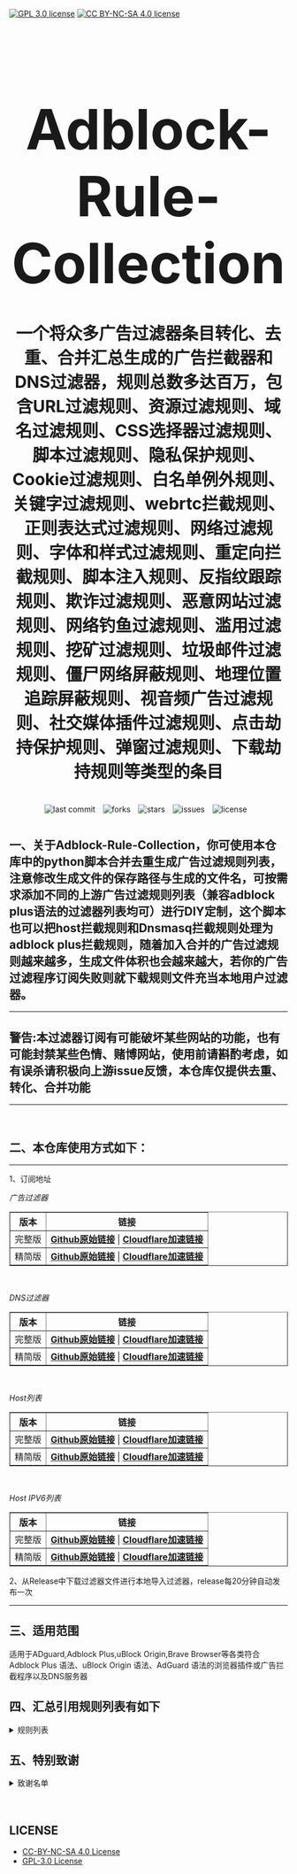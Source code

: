 [![GPL 3.0 license](https://img.shields.io/badge/License-GPL%20v3-blue.svg)](https://github.com/REIJI007/Adblock-Rule-Collection/blob/main/LICENSE-GPL%203.0)
[![CC BY-NC-SA 4.0 license](https://img.shields.io/badge/License-CC%20BY--NC--SA%204.0-lightgrey.svg)](https://github.com/REIJI007/Adblock-Rule-Collection/blob/main/LICENSE-CC-BY-NC-SA%204.0)
<!-- 居中的大标题 -->
<h1 align="center" style="font-size: 100px; margin-bottom: 40px;">Adblock-Rule-Collection</h1>

<!-- 居中的副标题 -->
<h2 align="center" style="font-size: 30px; margin-bottom: 40px;">一个将众多广告过滤器条目转化、去重、合并汇总生成的广告拦截器和DNS过滤器，规则总数多达百万，包含URL过滤规则、资源过滤规则、域名过滤规则、CSS选择器过滤规则、脚本过滤规则、隐私保护规则、Cookie过滤规则、白名单例外规则、关键字过滤规则、webrtc拦截规则、正则表达式过滤规则、网络过滤规则、字体和样式过滤规则、重定向拦截规则、脚本注入规则、反指纹跟踪规则、欺诈过滤规则、恶意网站过滤规则、网络钓鱼过滤规则、滥用过滤规则、挖矿过滤规则、垃圾邮件过滤规则、僵尸网络屏蔽规则、地理位置追踪屏蔽规则、视音频广告过滤规则、社交媒体插件过滤规则、点击劫持保护规则、弹窗过滤规则、下载劫持规则等类型的条目</h2>

<!-- 徽章（根据需要调整） -->
<p align="center" style="margin-bottom: 40px;">
    <img src="https://img.shields.io/badge/last%20commit-today-brightgreen" alt="last commit" style="margin-right: 10px;">
    <img src="https://img.shields.io/github/forks/REIJI007/Adblock-Rule-Collection" alt="forks" style="margin-right: 10px;">
    <img src="https://img.shields.io/github/stars/REIJI007/Adblock-Rule-Collection" alt="stars" style="margin-right: 10px;">
    <img src="https://img.shields.io/github/issues/REIJI007/Adblock-Rule-Collection" alt="issues" style="margin-right: 10px;">
    <img src="https://img.shields.io/github/license/REIJI007/Adblock-Rule-Collection" alt="license" style="margin-right: 10px;">
</p>


## 一、关于Adblock-Rule-Collection，你可使用本仓库中的python脚本合并去重生成广告过滤规则列表，注意修改生成文件的保存路径与生成的文件名，可按需求添加不同的上游广告过滤规则列表（兼容adblock plus语法的过滤器列表均可）进行DIY定制，这个脚本也可以把host拦截规则和Dnsmasq拦截规则处理为adblock plus拦截规则，随着加入合并的广告过滤规则越来越多，生成文件体积也会越来越大，若你的广告过滤程序订阅失败则就下载规则文件充当本地用户过滤器。

<hr>

## 警告:本过滤器订阅有可能破坏某些网站的功能，也有可能封禁某些色情、赌博网站，使用前请斟酌考虑，如有误杀请积极向上游issue反馈，本仓库仅提供去重、转化、合并功能

<hr>
<br>

## 二、本仓库使用方式如下：

<hr> 
1、订阅地址

*广告过滤器*
<table border="1" style="border-collapse: collapse; width: 100%;">
  <tr>
    <th>版本</th>
    <th>链接</th>
  </tr>
  <tr>
    <td>完整版</td>
    <td>
      <strong><a href="https://raw.githubusercontent.com/REIJI007/Adblock-Rule-Collection/main/ADBLOCK_RULE_COLLECTION.txt">Github原始链接</a></strong> | 
      <strong><a href="https://adblock.reiji007.org/">Cloudflare加速链接</a></strong>
    </td>
  </tr>
  <tr>
    <td>精简版</td>
    <td>
      <strong><a href="https://raw.githubusercontent.com/REIJI007/Adblock-Rule-Collection/main/ADBLOCK_RULE_COLLECTION_Lite.txt">Github原始链接</a></strong> | 
      <strong><a href="https://adblock-lite.reiji007.org/">Cloudflare加速链接</a></strong>
    </td>
  </tr>
</table>

<br>

*DNS过滤器*
<table border="1" style="border-collapse: collapse; width: 100%;">
  <tr>
    <th>版本</th>
    <th>链接</th>
  </tr>
  <tr>
    <td>完整版</td>
    <td>
      <strong><a href="https://raw.githubusercontent.com/REIJI007/Adblock-Rule-Collection/main/ADBLOCK_RULE_COLLECTION_DNS.txt">Github原始链接</a></strong> | 
      <strong><a href="https://adblock-dns.reiji007.org/">Cloudflare加速链接</a></strong>
    </td>
  </tr>
  <tr>
    <td>精简版</td>
    <td>
      <strong><a href="https://raw.githubusercontent.com/REIJI007/Adblock-Rule-Collection/main/ADBLOCK_RULE_COLLECTION_DNS_Lite.txt">Github原始链接</a></strong> | 
      <strong><a href="https://adblock-dns-lite.reiji007.org/">Cloudflare加速链接</a></strong>
    </td>
  </tr>
</table>

<br>

*Host列表*
<table border="1" style="border-collapse: collapse; width: 100%;">
  <tr>
    <th>版本</th>
    <th>链接</th>
  </tr>
  <tr>
    <td>完整版</td>
    <td>
      <strong><a href="https://raw.githubusercontent.com/REIJI007/Adblock-Rule-Collection/main/ADBLOCK_RULE_COLLECTION_HOST.txt">Github原始链接</a></strong> | 
      <strong><a href="https://adblock-host.reiji007.org/">Cloudflare加速链接</a></strong>
    </td>
  </tr>
  <tr>
    <td>精简版</td>
    <td>
      <strong><a href="https://raw.githubusercontent.com/REIJI007/Adblock-Rule-Collection/main/ADBLOCK_RULE_COLLECTION_HOST_Lite.txt">Github原始链接</a></strong> | 
      <strong><a href="https://adblock-host-lite.reiji007.org/">Cloudflare加速链接</a></strong>
    </td>
  </tr>
</table>

<br>

*Host IPV6列表*
<table border="1" style="border-collapse: collapse; width: 100%;">
  <tr>
    <th>版本</th>
    <th>链接</th>
  </tr>
  <tr>
    <td>完整版</td>
    <td>
      <strong><a href="https://raw.githubusercontent.com/REIJI007/Adblock-Rule-Collection/main/ADBLOCK_RULE_COLLECTION_HOST_IPV6.txt">Github原始链接</a></strong> | 
      <strong><a href="https://adblock-host-ipv6.reiji007.org/">Cloudflare加速链接</a></strong>
    </td>
  </tr>
  <tr>
    <td>精简版</td>
    <td>
      <strong><a href="https://raw.githubusercontent.com/REIJI007/Adblock-Rule-Collection/main/ADBLOCK_RULE_COLLECTION_HOST_IPV6_Lite.txt">Github原始链接</a></strong> | 
      <strong><a href="https://adblock-host-ipv6-lite.reiji007.org/">Cloudflare加速链接</a></strong>
    </td>
  </tr>
</table>

2、从Release中下载过滤器文件进行本地导入过滤器，release每20分钟自动发布一次
<hr>


## 三、适用范围
适用于ADguard,Adblock Plus,uBlock Origin,Brave Browser等各类符合Adblock Plus 语法、uBlock Origin 语法、AdGuard 语法的浏览器插件或广告拦截程序以及DNS服务器
<br>


## 四、汇总引用规则列表有如下
<details>
  <summary>规则列表</summary>

1. [Adaway](https://adaway.org/hosts.txt)
2. [urlhaus](https://urlhaus.abuse.ch/downloads/hostfile)
3. [ADguard Base filter](https://raw.githubusercontent.com/AdguardTeam/FiltersRegistry/master/filters/filter_2_Base/filter.txt)
4. [ADguard Spyware filter](https://raw.githubusercontent.com/AdguardTeam/FiltersRegistry/master/filters/filter_3_Spyware/filter.txt)
5. [ADguard Social filter](https://raw.githubusercontent.com/AdguardTeam/FiltersRegistry/master/filters/filter_4_Social/filter.txt)
6. [ADguard Mobile filter](https://raw.githubusercontent.com/AdguardTeam/FiltersRegistry/master/filters/filter_11_Mobile/filter.txt)
7. [ADguard Annoyances filter](https://raw.githubusercontent.com/AdguardTeam/FiltersRegistry/master/filters/filter_14_Annoyances/filter.txt)
8. [ADguard Dns Filter](https://raw.githubusercontent.com/AdguardTeam/FiltersRegistry/master/filters/filter_15_DnsFilter/filter.txt)
9. [ADguard TrackParam filter](https://raw.githubusercontent.com/AdguardTeam/FiltersRegistry/master/filters/filter_17_TrackParam/filter.txt)
10. [ADguard Annoyances_Cookies filter](https://raw.githubusercontent.com/AdguardTeam/FiltersRegistry/master/filters/filter_18_Annoyances_Cookies/filter.txt)
11. [ADguard Annoyances_Popups filter](https://raw.githubusercontent.com/AdguardTeam/FiltersRegistry/master/filters/filter_19_Annoyances_Popups/filter.txt)
12. [ADguard Annoyances_MobileApp filter](https://raw.githubusercontent.com/AdguardTeam/FiltersRegistry/master/filters/filter_20_Annoyances_MobileApp/filter.txt)
13. [ADguard Annoyances_Other filter](https://raw.githubusercontent.com/AdguardTeam/FiltersRegistry/master/filters/filter_21_Annoyances_Other/filter.txt)
14. [ADguard Annoyances_Widgets filter](https://raw.githubusercontent.com/AdguardTeam/FiltersRegistry/master/filters/filter_22_Annoyances_Widgets/filter.txt)
15. [ADguard Chinese filter](https://raw.githubusercontent.com/AdguardTeam/FiltersRegistry/master/filters/filter_224_Chinese/filter.txt)
16. [ADguard ThirdParty EasyList](https://raw.githubusercontent.com/AdguardTeam/FiltersRegistry/master/filters/ThirdParty/filter_101_EasyList/filter.txt)
17. [ADguard ThirdParty EasyListChina](https://raw.githubusercontent.com/AdguardTeam/FiltersRegistry/master/filters/ThirdParty/filter_104_EasyListChina/filter.txt)
18. [ADguard ThirdParty EasyPrivacy](https://raw.githubusercontent.com/AdguardTeam/FiltersRegistry/master/filters/ThirdParty/filter_118_EasyPrivacy/filter.txt)
19. [ADguard ThirdParty Fanboy's Annoyance List](https://raw.githubusercontent.com/AdguardTeam/FiltersRegistry/master/filters/ThirdParty/filter_122_FanboysAnnoyances/filter.txt)
20. [ADguard ThirdParty FanboysSocialBlockingList](https://raw.githubusercontent.com/AdguardTeam/FiltersRegistry/master/filters/ThirdParty/filter_123_FanboysSocialBlockingList/filter.txt)
21. [ADguard ThirdParty WebAnnoyancesUltralist](https://raw.githubusercontent.com/AdguardTeam/FiltersRegistry/master/filters/ThirdParty/filter_201_WebAnnoyancesUltralist/filter.txt)
22. [ADguard ThirdParty PeterLowesList](https://raw.githubusercontent.com/AdguardTeam/FiltersRegistry/master/filters/ThirdParty/filter_204_PeterLowesList/filter.txt)
23. [ADguard ThirdParty AdblockWarningRemovalList](https://raw.githubusercontent.com/AdguardTeam/FiltersRegistry/master/filters/ThirdParty/filter_207_AdblockWarningRemovalList/filter.txt)
24. [ADguard ThirdParty Online_Malicious_URL_Blocklist](https://raw.githubusercontent.com/AdguardTeam/FiltersRegistry/master/filters/ThirdParty/filter_208_Online_Malicious_URL_Blocklist/filter.txt)
25. [ADguard ThirdParty ADgkMobileChinalist](https://raw.githubusercontent.com/AdguardTeam/FiltersRegistry/master/filters/ThirdParty/filter_209_ADgkMobileChinalist/filter.txt)
26. [ADguard ThirdParty Spam404](https://raw.githubusercontent.com/AdguardTeam/FiltersRegistry/master/filters/ThirdParty/filter_210_Spam404/filter.txt)
27. [ADguard ThirdParty Anti-Adblock Killer](https://raw.githubusercontent.com/AdguardTeam/FiltersRegistry/master/filters/ThirdParty/filter_211_AntiAdblockKillerReek/filter.txt)
28. [ADguard ThirdParty ChinaListAndEasyList](https://raw.githubusercontent.com/AdguardTeam/FiltersRegistry/master/filters/ThirdParty/filter_219_ChinaListAndEasyList/filter.txt)
29. [ADguard ThirdParty CJXsAnnoyanceList](https://raw.githubusercontent.com/AdguardTeam/FiltersRegistry/master/filters/ThirdParty/filter_220_CJXsAnnoyanceList/filter.txt)
30. [ADguard ThirdParty xinggsf](https://raw.githubusercontent.com/AdguardTeam/FiltersRegistry/master/filters/ThirdParty/filter_228_xinggsf/filter.txt)
31. [ADguard ThirdParty IdontCareAboutCookies](https://raw.githubusercontent.com/AdguardTeam/FiltersRegistry/master/filters/ThirdParty/filter_229_IdontCareAboutCookies/filter.txt)
32. [ADguard ThirdParty FanboyAntifonts](https://raw.githubusercontent.com/AdguardTeam/FiltersRegistry/master/filters/ThirdParty/filter_239_FanboyAntifonts/filter.txt)
33. [ADguard ThirdParty BarbBlock](https://raw.githubusercontent.com/AdguardTeam/FiltersRegistry/master/filters/ThirdParty/filter_240_BarbBlock/filter.txt)
34. [ADguard ThirdParty FanboyCookiemonster](https://raw.githubusercontent.com/AdguardTeam/FiltersRegistry/master/filters/ThirdParty/filter_241_FanboyCookiemonster/filter.txt)
35. [ADguard ThirdParty NoCoin](https://raw.githubusercontent.com/AdguardTeam/FiltersRegistry/master/filters/ThirdParty/filter_242_NoCoin/filter.txt)
36. [ADguard ThirdParty DandelionSproutAnnoyances](https://raw.githubusercontent.com/AdguardTeam/FiltersRegistry/master/filters/ThirdParty/filter_250_DandelionSproutAnnoyances/filter.txt)
37. [ADguard ThirdParty Legitimate_URL_Shortener](https://raw.githubusercontent.com/AdguardTeam/FiltersRegistry/master/filters/ThirdParty/filter_251_LegitimateURLShortener/filter.txt)
38. [ADguard ThirdParty Phishing_URL_Blocklist](https://raw.githubusercontent.com/AdguardTeam/FiltersRegistry/master/filters/ThirdParty/filter_255_Phishing_URL_Blocklist/filter.txt)
39. [ADguard ThirdParty Scam_Blocklist](https://raw.githubusercontent.com/AdguardTeam/FiltersRegistry/master/filters/ThirdParty/filter_256_Scam_Blocklist/filter.txt)
40. [ADguard ThirdParty uBlock_Origin_Badware_risks](https://raw.githubusercontent.com/AdguardTeam/FiltersRegistry/master/filters/ThirdParty/filter_257_uBlock_Origin_Badware_risks/filter.txt)
41. [ADguard Base filterâ€”first-party servers](https://raw.githubusercontent.com/AdguardTeam/ADguardFilters/master/BaseFilter/sections/adservers_firstparty.txt)
42. [ADguard Base filterâ€”foreign servers](https://raw.githubusercontent.com/AdguardTeam/ADguardFilters/master/BaseFilter/sections/foreign.txt)
43. [ADguard Base filter-cryptominers](https://raw.githubusercontent.com/AdguardTeam/ADguardFilters/master/BaseFilter/sections/cryptominers.txt)
44. [ADguard Base filter-adservers](https://raw.githubusercontent.com/AdguardTeam/ADguardFilters/master/BaseFilter/sections/adservers.txt)
45. [ADguard Base filter-adservers_firstparty](https://raw.githubusercontent.com/AdguardTeam/ADguardFilters/master/BaseFilter/sections/adservers_firstparty.txt)
46. [ADguard Base filter-allowlist](https://raw.githubusercontent.com/AdguardTeam/ADguardFilters/master/BaseFilter/sections/allowlist.txt)
47. [ADguard Base filter-allowlist_stealth](https://raw.githubusercontent.com/AdguardTeam/ADguardFilters/master/BaseFilter/sections/allowlist_stealth.txt)
48. [ADguard Base filter-antiadblock](https://raw.githubusercontent.com/AdguardTeam/ADguardFilters/master/BaseFilter/sections/antiadblock.txt)
49. [ADguard Base filter-replace](https://raw.githubusercontent.com/AdguardTeam/ADguardFilters/master/BaseFilter/sections/replace.txt)
50. [ADguard Base filter-content_blocker](https://raw.githubusercontent.com/AdguardTeam/ADguardFilters/master/BaseFilter/sections/content_blocker.txt)
51. [ADguard Exclusion rules](https://raw.githubusercontent.com/AdguardTeam/ADguardSDNSFilter/master/Filters/exclusions.txt)  
52. [ADguard Exception rules](https://raw.githubusercontent.com/AdguardTeam/ADguardSDNSFilter/master/Filters/exceptions.txt)  
53. [ADguard SDNSFilter rules](https://raw.githubusercontent.com/AdguardTeam/ADguardSDNSFilter/master/Filters/rules.txt)  
54. [ADguard Tracking Protection filter — first-party trackers](https://raw.githubusercontent.com/AdguardTeam/ADguardFilters/master/SpywareFilter/sections/tracking_servers_firstparty.txt)  
55. [ADguard Tracking Protection filter — third-party trackers](https://raw.githubusercontent.com/AdguardTeam/ADguardFilters/master/SpywareFilter/sections/tracking_servers.txt)  
56. [ADguard Tracking Protection filter — mobile trackers](https://raw.githubusercontent.com/AdguardTeam/ADguardFilters/master/SpywareFilter/sections/mobile.txt)  
57. [ADguard Social filter-allowlist](https://raw.githubusercontent.com/AdguardTeam/ADguardFilters/master/SocialFilter/sections/allowlist.txt)  
58. [ADguard Social filter-general_elemhide](https://raw.githubusercontent.com/AdguardTeam/ADguardFilters/master/SocialFilter/sections/general_elemhide.txt)  
59. [ADguard Social filter-general_extensions](https://raw.githubusercontent.com/AdguardTeam/ADguardFilters/master/SocialFilter/sections/general_extensions.txt)  
60. [ADguard Social filter-general_url](https://raw.githubusercontent.com/AdguardTeam/ADguardFilters/master/SocialFilter/sections/general_url.txt)  
61. [ADguard Social filter-popups](https://raw.githubusercontent.com/AdguardTeam/ADguardFilters/master/SocialFilter/sections/popups.txt)  
62. [ADguard Social filter-social_trackers](https://raw.githubusercontent.com/AdguardTeam/ADguardFilters/master/SocialFilter/sections/social_trackers.txt)  
63. [ADguard Annoyances filter-cookies_allowlist](https://raw.githubusercontent.com/AdguardTeam/ADguardFilters/master/AnnoyancesFilter/Cookies/sections/cookies_allowlist.txt)  
64. [ADguard Annoyances filter-cookies_general](https://raw.githubusercontent.com/AdguardTeam/ADguardFilters/master/AnnoyancesFilter/Cookies/sections/cookies_general.txt)  
65. [ADguard Annoyances filter-mobile-app_allowlist](https://raw.githubusercontent.com/AdguardTeam/ADguardFilters/master/AnnoyancesFilter/MobileApp/sections/mobile-app_allowlist.txt)  
66. [ADguard Annoyances filter-mobile-app_general](https://raw.githubusercontent.com/AdguardTeam/ADguardFilters/master/AnnoyancesFilter/MobileApp/sections/mobile-app_general.txt)  
67. [ADguard Annoyances filter-popups-antiadblock](https://raw.githubusercontent.com/AdguardTeam/ADguardFilters/master/AnnoyancesFilter/Popups/sections/antiadblock.txt)  
68. [ADguard Annoyances filter-popups-allowlist](https://raw.githubusercontent.com/AdguardTeam/ADguardFilters/master/AnnoyancesFilter/Popups/sections/popups_allowlist.txt)  
69. [ADguard Annoyances filter-popups-general](https://raw.githubusercontent.com/AdguardTeam/ADguardFilters/master/AnnoyancesFilter/Popups/sections/popups_general.txt)  
70. [ADguard Annoyances filter-popups-push-notifications_allowlist](https://raw.githubusercontent.com/AdguardTeam/ADguardFilters/master/AnnoyancesFilter/Popups/sections/push-notifications_allowlist.txt)  
71. [ADguard Annoyances filter-popups-push-notifications_general](https://raw.githubusercontent.com/AdguardTeam/ADguardFilters/master/AnnoyancesFilter/Popups/sections/push-notifications_general.txt)  
72. [ADguard Annoyances filter-popups-subscriptions_allowlist](https://raw.githubusercontent.com/AdguardTeam/ADguardFilters/master/AnnoyancesFilter/Popups/sections/subscriptions_allowlist.txt)  
73. [ADguard Annoyances filter-popups-subscriptions_general](https://raw.githubusercontent.com/AdguardTeam/ADguardFilters/master/AnnoyancesFilter/Popups/sections/subscriptions_general.txt)  
74. [ADguard Annoyances filter-Widgets](https://raw.githubusercontent.com/AdguardTeam/ADguardFilters/master/AnnoyancesFilter/Widgets/sections/widgets.txt)  
75. [ADguard CNAME original trackers list](https://raw.githubusercontent.com/AdguardTeam/cname-trackers/master/data/combined_original_trackers.txt)  
76. [ADguard CNAME disguised ads list](https://raw.githubusercontent.com/AdguardTeam/cname-trackers/master/data/combined_disguised_ads.txt)  
77. [ADguard CNAME disguised clickthroughs list](https://raw.githubusercontent.com/AdguardTeam/cname-trackers/master/data/combined_disguised_clickthroughs.txt)  
78. [ADguard CNAME disguised microsites list](https://raw.githubusercontent.com/AdguardTeam/cname-trackers/master/data/combined_disguised_microsites.txt)  
79. [ADguard CNAME disguised trackers list](https://raw.githubusercontent.com/AdguardTeam/cname-trackers/master/data/combined_disguised_trackers.txt)  
80. [ADguard CNAME disguised mail_trackers list](https://raw.githubusercontent.com/AdguardTeam/cname-trackers/master/data/combined_disguised_mail_trackers.txt)  
81. [ADguard Chinese filter-adservers](https://raw.githubusercontent.com/AdguardTeam/ADguardFilters/master/ChineseFilter/sections/adservers.txt)  
82. [ADguard Chinese filter-adservers_firstparty](https://raw.githubusercontent.com/AdguardTeam/ADguardFilters/master/ChineseFilter/sections/adservers_firstparty.txt)  
83. [ADguard ChineseFilter-allowlist](https://raw.githubusercontent.com/AdguardTeam/ADguardFilters/master/ChineseFilter/sections/allowlist.txt)  
84. [ADguard ChineseFilter-antiadblock](https://raw.githubusercontent.com/AdguardTeam/ADguardFilters/master/ChineseFilter/sections/antiadblock.txt)  
85. [ADguard ChineseFilter-general_elemhide](https://raw.githubusercontent.com/AdguardTeam/ADguardFilters/master/ChineseFilter/sections/general_elemhide.txt)  
86. [ADguard ChineseFilter-general_extensions](https://raw.githubusercontent.com/AdguardTeam/ADguardFilters/master/ChineseFilter/sections/general_extensions.txt)  
87. [ADguard ChineseFilter-general_url](https://raw.githubusercontent.com/AdguardTeam/ADguardFilters/master/ChineseFilter/sections/general_url.txt)  
88. [ADguard ChineseFilter-replace](https://raw.githubusercontent.com/AdguardTeam/ADguardFilters/master/ChineseFilter/sections/replace.txt)  
89. [ADguard Mobile filter-adservers](https://raw.githubusercontent.com/AdguardTeam/ADguardFilters/master/MobileFilter/sections/adservers.txt)  
90. [ADguard MobileFilter-allowlist_app](https://raw.githubusercontent.com/AdguardTeam/ADguardFilters/master/MobileFilter/sections/allowlist_app.txt)  
91. [ADguard MobileFilter-allowlist_web](https://raw.githubusercontent.com/AdguardTeam/ADguardFilters/master/MobileFilter/sections/allowlist_web.txt)  
92. [ADguard MobileFilter-antiadblock](https://raw.githubusercontent.com/AdguardTeam/ADguardFilters/master/MobileFilter/sections/antiadblock.txt)  
93. [ADguard MobileFilter-general_elemhide](https://raw.githubusercontent.com/AdguardTeam/ADguardFilters/master/MobileFilter/sections/general_elemhide.txt)  
94. [ADguard MobileFilter-general_extensions](https://raw.githubusercontent.com/AdguardTeam/ADguardFilters/master/MobileFilter/sections/general_extensions.txt)  
95. [ADguard MobileFilter-general_url](https://raw.githubusercontent.com/AdguardTeam/ADguardFilters/master/MobileFilter/sections/general_url.txt)  
96. [ADguard MobileFilter-replace](https://raw.githubusercontent.com/AdguardTeam/ADguardFilters/master/MobileFilter/sections/replace.txt)  
97. [ADguard SpywareFilter-allowlist](https://raw.githubusercontent.com/AdguardTeam/ADguardFilters/master/SpywareFilter/sections/allowlist.txt)  
98. [ADguard SpywareFilter-cookies_allowlist](https://raw.githubusercontent.com/AdguardTeam/ADguardFilters/master/SpywareFilter/sections/cookies_allowlist.txt)  
99. [ADguard SpywareFilter-cookies_general](https://raw.githubusercontent.com/AdguardTeam/ADguardFilters/master/SpywareFilter/sections/cookies_general.txt)  
100. [ADguard SpywareFilter-cookies_specific](https://raw.githubusercontent.com/AdguardTeam/ADguardFilters/master/SpywareFilter/sections/cookies_specific.txt)  
101. [ADguard SpywareFilter-general_elemhide](https://raw.githubusercontent.com/AdguardTeam/ADguardFilters/master/SpywareFilter/sections/general_elemhide.txt)  
102. [ADguard SpywareFilter-general_extensions](https://raw.githubusercontent.com/AdguardTeam/ADguardFilters/master/SpywareFilter/sections/general_extensions.txt)  
103. [ADguard SpywareFilter-general_url](https://raw.githubusercontent.com/AdguardTeam/ADguardFilters/master/SpywareFilter/sections/general_url.txt)  
104. [ADguard SpywareFilter-mobile](https://raw.githubusercontent.com/AdguardTeam/ADguardFilters/master/SpywareFilter/sections/mobile.txt)  
105. [ADguard SpywareFilter-mobile_allowlist](https://raw.githubusercontent.com/AdguardTeam/ADguardFilters/master/SpywareFilter/sections/mobile_allowlist.txt)  
106. [ADguard SpywareFilter-tracking_servers](https://raw.githubusercontent.com/AdguardTeam/ADguardFilters/master/SpywareFilter/sections/tracking_servers.txt)  
107. [ADguard SpywareFilter-tracking_servers_firstparty](https://raw.githubusercontent.com/AdguardTeam/ADguardFilters/master/SpywareFilter/sections/tracking_servers_firstparty.txt)  
108. [ADguard TrackParamFilter-allowlist](https://raw.githubusercontent.com/AdguardTeam/ADguardFilters/master/TrackParamFilter/sections/allowlist.txt)  
109. [ADguard TrackParamFilter-general_url](https://raw.githubusercontent.com/AdguardTeam/ADguardFilters/master/TrackParamFilter/sections/general_url.txt)  
110. [uBlock filters](https://raw.githubusercontent.com/uBlockOrigin/uAssets/master/filters/filters.txt)  
111. [uBlock privacy filter](https://raw.githubusercontent.com/uBlockOrigin/uAssets/master/filters/privacy.txt)  
112. [uBlock mobile filter](https://raw.githubusercontent.com/uBlockOrigin/uAssets/master/filters/filters-mobile.txt)  
113. [uBlock Badware risks filter](https://raw.githubusercontent.com/uBlockOrigin/uAssets/master/filters/badware.txt)  
114. [uBlock Annoyances-Cookies filter](https://raw.githubusercontent.com/uBlockOrigin/uAssets/master/filters/annoyances-cookies.txt)  
115. [uBlock Annoyances-others filter](https://raw.githubusercontent.com/uBlockOrigin/uAssets/master/filters/annoyances-others.txt)  
116. [uBlock Resource abuse filters](https://raw.githubusercontent.com/uBlockOrigin/uAssets/master/filters/resource-abuse.txt)  
117. [uBlock Unbreak filter](https://raw.githubusercontent.com/uBlockOrigin/uAssets/master/filters/unbreak.txt)  
118. [uBlock lan-block](https://raw.githubusercontent.com/uBlockOrigin/uAssets/master/filters/lan-block.txt)  
119. [ADblocker Ultimate Ad Filter](https://filters.adavoid.org/ultimate-ad-filter.txt)  
120. [ADblocker Ultimate Privacy Filter](https://filters.adavoid.org/ultimate-privacy-filter.txt)  
121. [ADblocker Ultimate Security Filter](https://filters.adavoid.org/ultimate-security-filter.txt)  
122. [ADguard Base filter (ublock)](https://filters.adtidy.org/extension/ublock/filters/2.txt)  
123. [ADguard Tracking Protection filter (ublock)](https://filters.adtidy.org/extension/ublock/filters/3.txt)  
124. [ADguard Social Media filter (ublock)](https://filters.adtidy.org/extension/ublock/filters/4.txt)  
125. [ADguard Mobile Ads filter (ublock)](https://filters.adtidy.org/extension/ublock/filters/11.txt)  
126. [ADguard Annoyances filter (ublock)](https://filters.adtidy.org/extension/ublock/filters/14.txt)  
127. [ADguard DNS filter (ublock)](https://filters.adtidy.org/extension/ublock/filters/15.txt)  
128. [ADguard URL Tracking filter (ublock)](https://filters.adtidy.org/extension/ublock/filters/17.txt)  
129. [ADguard Cookie Notices filter (ublock)](https://filters.adtidy.org/extension/ublock/filters/18.txt)  
130. [ADguard Popups filter (ublock)](https://filters.adtidy.org/extension/ublock/filters/19.txt)  
131. [ADguard Mobile App Banners filter (ublock)](https://filters.adtidy.org/extension/ublock/filters/20.txt)  
132. [ADguard Other Annoyances filter (ublock)](https://filters.adtidy.org/extension/ublock/filters/21.txt)  
133. [ADguard Widgets filter (ublock)](https://filters.adtidy.org/extension/ublock/filters/22.txt)  
134. [Easylist (ublock)](https://filters.adtidy.org/extension/ublock/filters/101.txt)  
135. [Easylist China (ublock)](https://filters.adtidy.org/extension/ublock/filters/104.txt)  
136. [EasyPrivacy (ublock)](https://filters.adtidy.org/extension/ublock/filters/118.txt)  
137. [Fanboy's Annoyances (ublock)](https://filters.adtidy.org/extension/ublock/filters/122.txt)  
138. [Fanboy's Social Blocking List (ublock)](https://filters.adtidy.org/extension/ublock/filters/123.txt)  
139. [Web Annoyances Ultralist (ublock)](https://filters.adtidy.org/extension/ublock/filters/201.txt)  
140. [Peter Lowe's Blocklist (ublock)](https://filters.adtidy.org/extension/ublock/filters/204.txt)  
141. [Adblock Warning Removal List (ublock)](https://filters.adtidy.org/extension/ublock/filters/207.txt)  
142. [Online Malicious URL Blocklist (ublock)](https://filters.adtidy.org/extension/ublock/filters/208.txt)  
143. [ADgk Mobile China list (ublock)](https://filters.adtidy.org/extension/ublock/filters/209.txt)  
144. [CJX's Annoyances List (ublock)](https://filters.adtidy.org/extension/ublock/filters/220.txt)  
145. [ADguard Chinese filter (ublock)](https://filters.adtidy.org/extension/ublock/filters/224.txt)  
146. [xinggsf (ublock)](https://filters.adtidy.org/extension/ublock/filters/228.txt)  
147. [Fanboy's Anti-thirdparty Fonts (ublock)](https://filters.adtidy.org/extension/ublock/filters/239.txt)  
148. [BarbBlock (ublock)](https://filters.adtidy.org/extension/ublock/filters/240.txt)  
149. [EasyList Cookie List (ublock)](https://filters.adtidy.org/extension/ublock/filters/241.txt)  
150. [NoCoin Filter List (ublock)](https://filters.adtidy.org/extension/ublock/filters/242.txt)
151. [Dandelion Sprout's Annoyances List (ublock)](https://filters.adtidy.org/extension/ublock/filters/250.txt)  
152. [Legitimate URL Shortener (ublock)](https://filters.adtidy.org/extension/ublock/filters/251.txt)  
153. [Phishing URL Blocklist (ublock)](https://filters.adtidy.org/extension/ublock/filters/255.txt)  
154. [Scam Blocklist (ublock)](https://filters.adtidy.org/extension/ublock/filters/256.txt)  
155. [uBlock Origin – Badware risks (ublock)](https://filters.adtidy.org/extension/ublock/filters/257.txt)  
156. [ADguard Base filter (chromium)](https://filters.adtidy.org/extension/chromium/filters/2.txt)  
157. [ADguard Tracking Protection filter (chromium)](https://filters.adtidy.org/extension/chromium/filters/3.txt)  
158. [ADguard Social Media filter (chromium)](https://filters.adtidy.org/extension/chromium/filters/4.txt)  
159. [ADguard Mobile Ads filter (chromium)](https://filters.adtidy.org/extension/chromium/filters/11.txt)  
160. [ADguard Annoyances filter (chromium)](https://filters.adtidy.org/extension/chromium/filters/14.txt)  
161. [ADguard DNS filter (chromium)](https://filters.adtidy.org/extension/chromium/filters/15.txt)  
162. [ADguard URL Tracking filter (chromium)](https://filters.adtidy.org/extension/chromium/filters/17.txt)  
163. [ADguard Cookie Notices filter (chromium)](https://filters.adtidy.org/extension/chromium/filters/18.txt)  
164. [ADguard Popups filter (chromium)](https://filters.adtidy.org/extension/chromium/filters/19.txt)  
165. [ADguard Mobile App Banners filter (chromium)](https://filters.adtidy.org/extension/chromium/filters/20.txt)  
166. [ADguard Other Annoyances filter (chromium)](https://filters.adtidy.org/extension/chromium/filters/21.txt)  
167. [ADguard Widgets filter (chromium)](https://filters.adtidy.org/extension/chromium/filters/22.txt)  
168. [Easylist (chromium)](https://filters.adtidy.org/extension/chromium/filters/101.txt)  
169. [Easylist China (chromium)](https://filters.adtidy.org/extension/chromium/filters/104.txt)  
170. [EasyPrivacy (chromium)](https://filters.adtidy.org/extension/chromium/filters/118.txt)  
171. [Fanboy's Annoyances (chromium)](https://filters.adtidy.org/extension/chromium/filters/122.txt)  
172. [Fanboy's Social Blocking List (chromium)](https://filters.adtidy.org/extension/chromium/filters/123.txt)  
173. [Web Annoyances Ultralist (chromium)](https://filters.adtidy.org/extension/chromium/filters/201.txt)  
174. [Peter Lowe's Blocklist (chromium)](https://filters.adtidy.org/extension/chromium/filters/204.txt)  
175. [Adblock Warning Removal List (chromium)](https://filters.adtidy.org/extension/chromium/filters/207.txt)  
176. [Online Malicious URL Blocklist (chromium)](https://filters.adtidy.org/extension/chromium/filters/208.txt)  
177. [ADgk Mobile China list (chromium)](https://filters.adtidy.org/extension/chromium/filters/209.txt)  
178. [CJX's Annoyances List (chromium)](https://filters.adtidy.org/extension/chromium/filters/220.txt)  
179. [ADguard Chinese filter (chromium)](https://filters.adtidy.org/extension/chromium/filters/224.txt)  
180. [xinggsf (chromium)](https://filters.adtidy.org/extension/chromium/filters/228.txt)  
181. [Fanboy's Anti-thirdparty Fonts (chromium)](https://filters.adtidy.org/extension/chromium/filters/239.txt)  
182. [BarbBlock (chromium)](https://filters.adtidy.org/extension/chromium/filters/240.txt)  
183. [EasyList Cookie List (chromium)](https://filters.adtidy.org/extension/chromium/filters/241.txt)  
184. [NoCoin Filter List (chromium)](https://filters.adtidy.org/extension/chromium/filters/242.txt)  
185. [Dandelion Sprout's Annoyances List (chromium)](https://filters.adtidy.org/extension/chromium/filters/250.txt)  
186. [Legitimate URL Shortener (chromium)](https://filters.adtidy.org/extension/chromium/filters/251.txt)  
187. [Phishing URL Blocklist (chromium)](https://filters.adtidy.org/extension/chromium/filters/255.txt)  
188. [Scam Blocklist (chromium)](https://filters.adtidy.org/extension/chromium/filters/256.txt)  
189. [uBlock Origin – Badware risks (chromium)](https://filters.adtidy.org/extension/chromium/filters/257.txt)  
190. [ADguard Base filter (firefox)](https://filters.adtidy.org/extension/firefox/filters/2.txt)  
191. [ADguard Tracking Protection filter (firefox)](https://filters.adtidy.org/extension/firefox/filters/3.txt)  
192. [ADguard Social Media filter (firefox)](https://filters.adtidy.org/extension/firefox/filters/4.txt)  
193. [ADguard Mobile Ads filter (firefox)](https://filters.adtidy.org/extension/firefox/filters/11.txt)  
194. [ADguard Annoyances filter (firefox)](https://filters.adtidy.org/extension/firefox/filters/14.txt)  
195. [ADguard DNS filter (firefox)](https://filters.adtidy.org/extension/firefox/filters/15.txt)  
196. [ADguard URL Tracking filter (firefox)](https://filters.adtidy.org/extension/firefox/filters/17.txt)  
197. [ADguard Cookie Notices filter (firefox)](https://filters.adtidy.org/extension/firefox/filters/18.txt)  
198. [ADguard Popups filter (firefox)](https://filters.adtidy.org/extension/firefox/filters/19.txt)  
199. [ADguard Mobile App Banners filter (firefox)](https://filters.adtidy.org/extension/firefox/filters/20.txt)  
200. [ADguard Other Annoyances filter (firefox)](https://filters.adtidy.org/extension/firefox/filters/21.txt)
201. [ADguard Widgets filter (firefox)](https://filters.adtidy.org/extension/firefox/filters/22.txt)  
202. [Easylist (firefox)](https://filters.adtidy.org/extension/firefox/filters/101.txt)  
203. [Easylist China (firefox)](https://filters.adtidy.org/extension/firefox/filters/104.txt)  
204. [EasyPrivacy (firefox)](https://filters.adtidy.org/extension/firefox/filters/118.txt)  
205. [Fanboy's Annoyances (firefox)](https://filters.adtidy.org/extension/firefox/filters/122.txt)  
206. [Fanboy's Social Blocking List (firefox)](https://filters.adtidy.org/extension/firefox/filters/123.txt)  
207. [Web Annoyances Ultralist (firefox)](https://filters.adtidy.org/extension/firefox/filters/201.txt)  
208. [Peter Lowe's Blocklist (firefox)](https://filters.adtidy.org/extension/firefox/filters/204.txt)  
209. [Adblock Warning Removal List (firefox)](https://filters.adtidy.org/extension/firefox/filters/207.txt)  
210. [Online Malicious URL Blocklist (firefox)](https://filters.adtidy.org/extension/firefox/filters/208.txt)  
211. [ADgk Mobile China list (firefox)](https://filters.adtidy.org/extension/firefox/filters/209.txt)  
212. [CJX's Annoyances List (firefox)](https://filters.adtidy.org/extension/firefox/filters/220.txt)  
213. [ADguard Chinese filter (firefox)](https://filters.adtidy.org/extension/firefox/filters/224.txt)  
214. [xinggsf (firefox)](https://filters.adtidy.org/extension/firefox/filters/228.txt)  
215. [Fanboy's Anti-thirdparty Fonts (firefox)](https://filters.adtidy.org/extension/firefox/filters/239.txt)  
216. [BarbBlock (firefox)](https://filters.adtidy.org/extension/firefox/filters/240.txt)  
217. [EasyList Cookie List (firefox)](https://filters.adtidy.org/extension/firefox/filters/241.txt)  
218. [NoCoin Filter List (firefox)](https://filters.adtidy.org/extension/firefox/filters/242.txt)  
219. [Dandelion Sprout's Annoyances List (firefox)](https://filters.adtidy.org/extension/firefox/filters/250.txt)  
220. [Legitimate URL Shortener (firefox)](https://filters.adtidy.org/extension/firefox/filters/251.txt)  
221. [Phishing URL Blocklist (firefox)](https://filters.adtidy.org/extension/firefox/filters/255.txt)  
222. [Scam Blocklist (firefox)](https://filters.adtidy.org/extension/firefox/filters/256.txt)  
223. [uBlock Origin – Badware risks (firefox)](https://filters.adtidy.org/extension/firefox/filters/257.txt)  
224. [ADguard Base filter (windows)](https://filters.adtidy.org/windows/filters/2.txt)  
225. [ADguard Tracking Protection filter (windows)](https://filters.adtidy.org/windows/filters/3.txt)  
226. [ADguard Social Media filter (windows)](https://filters.adtidy.org/windows/filters/4.txt)  
227. [ADguard Mobile Ads filter (windows)](https://filters.adtidy.org/windows/filters/11.txt)  
228. [ADguard Annoyances filter (windows)](https://filters.adtidy.org/windows/filters/14.txt)  
229. [ADguard DNS filter (windows)](https://filters.adtidy.org/windows/filters/15.txt)  
230. [ADguard URL Tracking filter (windows)](https://filters.adtidy.org/windows/filters/17.txt)  
231. [ADguard Cookie Notices filter (windows)](https://filters.adtidy.org/windows/filters/18.txt)  
232. [ADguard Popups filter (windows)](https://filters.adtidy.org/windows/filters/19.txt)  
233. [ADguard Mobile App Banners filter (windows)](https://filters.adtidy.org/windows/filters/20.txt)  
234. [ADguard Other Annoyances filter (windows)](https://filters.adtidy.org/windows/filters/21.txt)  
235. [ADguard Widgets filter (windows)](https://filters.adtidy.org/windows/filters/22.txt)  
236. [Easylist (windows)](https://filters.adtidy.org/windows/filters/101.txt)  
237. [Easylist China (windows)](https://filters.adtidy.org/windows/filters/104.txt)  
238. [EasyPrivacy (windows)](https://filters.adtidy.org/windows/filters/118.txt)  
239. [Fanboy's Annoyances (windows)](https://filters.adtidy.org/windows/filters/122.txt)  
240. [Fanboy's Social Blocking List (windows)](https://filters.adtidy.org/windows/filters/123.txt)  
241. [Web Annoyances Ultralist (windows)](https://filters.adtidy.org/windows/filters/201.txt)  
242. [Peter Lowe's Blocklist (windows)](https://filters.adtidy.org/windows/filters/204.txt)  
243. [Adblock Warning Removal List (windows)](https://filters.adtidy.org/windows/filters/207.txt)  
244. [Online Malicious URL Blocklist (windows)](https://filters.adtidy.org/windows/filters/208.txt)  
245. [ADgk Mobile China list (windows)](https://filters.adtidy.org/windows/filters/209.txt)  
246. [CJX's Annoyances List (windows)](https://filters.adtidy.org/windows/filters/220.txt)  
247. [ADguard Chinese filter (windows)](https://filters.adtidy.org/windows/filters/224.txt)  
248. [xinggsf (windows)](https://filters.adtidy.org/windows/filters/228.txt)  
249. [Fanboy's Anti-thirdparty Fonts (windows)](https://filters.adtidy.org/windows/filters/239.txt)  
250. [BarbBlock (windows)](https://filters.adtidy.org/windows/filters/240.txt)
251. [EasyList Cookie List (windows)](https://filters.adtidy.org/windows/filters/241.txt)  
252. [NoCoin Filter List (windows)](https://filters.adtidy.org/windows/filters/242.txt)  
253. [Dandelion Sprout's Annoyances List (windows)](https://filters.adtidy.org/windows/filters/250.txt)  
254. [Legitimate URL Shortener (windows)](https://filters.adtidy.org/windows/filters/251.txt)  
255. [Phishing URL Blocklist (windows)](https://filters.adtidy.org/windows/filters/255.txt)  
256. [Scam Blocklist (windows)](https://filters.adtidy.org/windows/filters/256.txt)  
257. [uBlock Origin – Badware risks (windows)](https://filters.adtidy.org/windows/filters/257.txt)  
258. [ADguard Base filter (android)](https://filters.adtidy.org/android/filters/2_optimized.txt)  
259. [ADguard Tracking Protection filter (android)](https://filters.adtidy.org/android/filters/3_optimized.txt)  
260. [ADguard Social Media filter (android)](https://filters.adtidy.org/android/filters/4_optimized.txt)  
261. [ADguard Mobile Ads filter (android)](https://filters.adtidy.org/android/filters/11_optimized.txt)  
262. [ADguard Annoyances filter (android)](https://filters.adtidy.org/android/filters/14_optimized.txt)  
263. [ADguard DNS filter (android)](https://filters.adtidy.org/android/filters/15_optimized.txt)  
264. [ADguard URL Tracking filter (android)](https://filters.adtidy.org/android/filters/17_optimized.txt)  
265. [ADguard Cookie Notices filter (android)](https://filters.adtidy.org/android/filters/18_optimized.txt)  
266. [ADguard Popups filter (android)](https://filters.adtidy.org/android/filters/19_optimized.txt)  
267. [ADguard Mobile App Banners filter (android)](https://filters.adtidy.org/android/filters/20_optimized.txt)  
268. [ADguard Other Annoyances filter (android)](https://filters.adtidy.org/android/filters/21_optimized.txt)  
269. [ADguard Widgets filter (android)](https://filters.adtidy.org/android/filters/22_optimized.txt)  
270. [Easylist (android)](https://filters.adtidy.org/android/filters/101_optimized.txt)  
271. [Easylist China (android)](https://filters.adtidy.org/android/filters/104_optimized.txt)  
272. [EasyPrivacy (android)](https://filters.adtidy.org/android/filters/118_optimized.txt)  
273. [Fanboy's Annoyances (android)](https://filters.adtidy.org/android/filters/122_optimized.txt)  
274. [Fanboy's Social Blocking List (android)](https://filters.adtidy.org/android/filters/123_optimized.txt)  
275. [Web Annoyances Ultralist (android)](https://filters.adtidy.org/android/filters/201_optimized.txt)  
276. [Peter Lowe's Blocklist (android)](https://filters.adtidy.org/android/filters/204_optimized.txt)  
277. [Adblock Warning Removal List (android)](https://filters.adtidy.org/android/filters/207_optimized.txt)  
278. [Online Malicious URL Blocklist (android)](https://filters.adtidy.org/android/filters/208_optimized.txt)  
279. [ADgk Mobile China list (android)](https://filters.adtidy.org/android/filters/209_optimized.txt)  
280. [CJX's Annoyances List (android)](https://filters.adtidy.org/android/filters/220_optimized.txt)  
281. [ADguard Chinese filter (android)](https://filters.adtidy.org/android/filters/224_optimized.txt)  
282. [xinggsf (android)](https://filters.adtidy.org/android/filters/228_optimized.txt)  
283. [Fanboy's Anti-thirdparty Fonts (android)](https://filters.adtidy.org/android/filters/239_optimized.txt)  
284. [BarbBlock (android)](https://filters.adtidy.org/android/filters/240_optimized.txt)  
285. [EasyList Cookie List (android)](https://filters.adtidy.org/android/filters/241_optimized.txt)  
286. [NoCoin Filter List (android)](https://filters.adtidy.org/android/filters/242_optimized.txt)  
287. [Dandelion Sprout's Annoyances List (android)](https://filters.adtidy.org/android/filters/250_optimized.txt)  
288. [Legitimate URL Shortener (android)](https://filters.adtidy.org/android/filters/251_optimized.txt)  
289. [Phishing URL Blocklist (android)](https://filters.adtidy.org/android/filters/255_optimized.txt)  
290. [Scam Blocklist (android)](https://filters.adtidy.org/android/filters/256_optimized.txt)  
291. [uBlock Origin – Badware risks (android)](https://filters.adtidy.org/android/filters/257_optimized.txt)  
292. [ADguard Base filter (ios)](https://filters.adtidy.org/ios/filters/2_optimized.txt)  
293. [ADguard Tracking Protection filter (ios)](https://filters.adtidy.org/ios/filters/3_optimized.txt)  
294. [ADguard Social Media filter (ios)](https://filters.adtidy.org/ios/filters/4_optimized.txt)  
295. [ADguard Mobile Ads filter (ios)](https://filters.adtidy.org/ios/filters/11_optimized.txt)  
296. [ADguard Annoyances filter (ios)](https://filters.adtidy.org/ios/filters/14_optimized.txt)  
297. [ADguard DNS filter (ios)](https://filters.adtidy.org/ios/filters/15_optimized.txt)  
298. [ADguard URL Tracking filter (ios)](https://filters.adtidy.org/ios/filters/17_optimized.txt)  
299. [ADguard Cookie Notices filter (ios)](https://filters.adtidy.org/ios/filters/18_optimized.txt)  
300. [ADguard Popups filter (ios)](https://filters.adtidy.org/ios/filters/19_optimized.txt)  
301. [ADguard Mobile App Banners filter (ios)](https://filters.adtidy.org/ios/filters/20_optimized.txt)  
302. [ADguard Other Annoyances filter (ios)](https://filters.adtidy.org/ios/filters/21_optimized.txt)  
303. [ADguard Widgets filter (ios)](https://filters.adtidy.org/ios/filters/22_optimized.txt)  
304. [Easylist (ios)](https://filters.adtidy.org/ios/filters/101_optimized.txt)  
305. [Easylist China (ios)](https://filters.adtidy.org/ios/filters/104_optimized.txt)  
306. [EasyPrivacy (ios)](https://filters.adtidy.org/ios/filters/118_optimized.txt)  
307. [Fanboy's Annoyances (ios)](https://filters.adtidy.org/ios/filters/122_optimized.txt)  
308. [Fanboy's Social Blocking List (ios)](https://filters.adtidy.org/ios/filters/123_optimized.txt)  
309. [Web Annoyances Ultralist (ios)](https://filters.adtidy.org/ios/filters/201_optimized.txt)  
310. [Peter Lowe's Blocklist (ios)](https://filters.adtidy.org/ios/filters/204_optimized.txt)  
311. [Adblock Warning Removal List (ios)](https://filters.adtidy.org/ios/filters/207_optimized.txt)  
312. [Online Malicious URL Blocklist (ios)](https://filters.adtidy.org/ios/filters/208_optimized.txt)  
313. [ADgk Mobile China list (ios)](https://filters.adtidy.org/ios/filters/209_optimized.txt)  
314. [CJX's Annoyances List (ios)](https://filters.adtidy.org/ios/filters/220_optimized.txt)  
315. [ADguard Chinese filter (ios)](https://filters.adtidy.org/ios/filters/224_optimized.txt)  
316. [xinggsf (ios)](https://filters.adtidy.org/ios/filters/228_optimized.txt)  
317. [Fanboy's Anti-thirdparty Fonts (ios)](https://filters.adtidy.org/ios/filters/239_optimized.txt)  
318. [BarbBlock (ios)](https://filters.adtidy.org/ios/filters/240_optimized.txt)  
319. [EasyList Cookie List (ios)](https://filters.adtidy.org/ios/filters/241_optimized.txt)  
320. [NoCoin Filter List (ios)](https://filters.adtidy.org/ios/filters/242_optimized.txt)  
321. [Dandelion Sprout's Annoyances List (ios)](https://filters.adtidy.org/ios/filters/250_optimized.txt)  
322. [Legitimate URL Shortener (ios)](https://filters.adtidy.org/ios/filters/251_optimized.txt)  
323. [Phishing URL Blocklist (ios)](https://filters.adtidy.org/ios/filters/255_optimized.txt)  
324. [Scam Blocklist (ios)](https://filters.adtidy.org/ios/filters/256_optimized.txt)  
325. [uBlock Origin – Badware risks (ios)](https://filters.adtidy.org/ios/filters/257_optimized.txt)  
326. [EasyList](https://easylist.to/easylist/easylist.txt)  
327. [EasyList-adservers](https://raw.githubusercontent.com/easylist/easylist/master/easylist/easylist_adservers.txt)  
328. [EasyList-thirdparty_servers](https://raw.githubusercontent.com/easylist/easylist/master/easylist/easylist_thirdparty.txt)  
329. [EasyList-adservers_popup](https://raw.githubusercontent.com/easylist/easylist/master/easylist/easylist_adservers_popup.txt)  
330. [EasyList-thirdparty_popup](https://raw.githubusercontent.com/easylist/easylist/master/easylist/easylist_thirdparty_popup.txt)  
331. [EasyList-allowlist](https://raw.githubusercontent.com/easylist/easylist/master/easylist/easylist_allowlist.txt)  
332. [EasyList-allowlist_dimensions](https://raw.githubusercontent.com/easylist/easylist/master/easylist/easylist_allowlist_dimensions.txt)  
333. [EasyList-allowlist_general_hide](https://raw.githubusercontent.com/easylist/easylist/master/easylist/easylist_allowlist_general_hide.txt)  
334. [EasyList-allowlist_popup](https://raw.githubusercontent.com/easylist/easylist/master/easylist/easylist_allowlist_popup.txt)  
335. [Easylist-general_block](https://raw.githubusercontent.com/easylist/easylist/master/easylist/easylist_general_block.txt)  
336. [Easylist-general_block_popup](https://raw.githubusercontent.com/easylist/easylist/master/easylist/easylist_general_block_popup.txt)  
337. [Easylist-general_hide](https://raw.githubusercontent.com/easylist/easylist/master/easylist/easylist_general_hide.txt)  
338. [EasyPrivacy](https://easylist.to/easylist/easyprivacy.txt)  
339. [EasyPrivacy-allowlist](https://raw.githubusercontent.com/easylist/easylist/master/easyprivacy/easyprivacy_allowlist.txt)  
340. [EasyPrivacy-allowlist_international](https://raw.githubusercontent.com/easylist/easylist/master/easyprivacy/easyprivacy_allowlist_international.txt)  
341. [EasyPrivacy-general](https://raw.githubusercontent.com/easylist/easylist/master/easyprivacy/easyprivacy_general.txt)  
342. [EasyPrivacy-general_emailtrackers](https://raw.githubusercontent.com/easylist/easylist/master/easyprivacy/easyprivacy_general_emailtrackers.txt)  
343. [EasyPrivacy-third-party](https://raw.githubusercontent.com/easylist/easylist/master/easyprivacy/easyprivacy_thirdparty.txt)  
344. [EasyPrivacy-third-party international](https://raw.githubusercontent.com/easylist/easylist/master/easyprivacy/easyprivacy_thirdparty_international.txt)  
345. [EasyPrivacy-trackingservers](https://raw.githubusercontent.com/easylist/easylist/master/easyprivacy/easyprivacy_trackingservers.txt)  
346. [EasyPrivacy-trackingservers_thirdparty](https://raw.githubusercontent.com/easylist/easylist/master/easyprivacy/easyprivacy_trackingservers_thirdparty.txt)  
347. [EasyPrivacy-trackingservers_admiral](https://raw.githubusercontent.com/easylist/easylist/master/easyprivacy/easyprivacy_trackingservers_admiral.txt)  
348. [EasyPrivacy-trackingservers_general](https://raw.githubusercontent.com/easylist/easylist/master/easyprivacy/easyprivacy_trackingservers_general.txt)  
349. [EasyPrivacy-trackingservers_mining](https://raw.githubusercontent.com/easylist/easylist/master/easyprivacy/easyprivacy_trackingservers_mining.txt)  
350. [EasyPrivacy-trackingservers_notifications](https://raw.githubusercontent.com/easylist/easylist/master/easyprivacy/easyprivacy_trackingservers_notifications.txt) 
351. [Easylist Cookie List](https://secure.fanboy.co.nz/fanboy-cookiemonster.txt)  
352. [Easylist Cookie-allowlist](https://raw.githubusercontent.com/easylist/easylist/master/easylist_cookie/easylist_cookie_allowlist.txt)  
353. [Easylist Cookie-allowlist_general_hide](https://raw.githubusercontent.com/easylist/easylist/master/easylist_cookie/easylist_cookie_allowlist_general_hide.txt)  
354. [Easylist Cookie-general_block](https://raw.githubusercontent.com/easylist/easylist/master/easylist_cookie/easylist_cookie_general_block.txt)  
355. [Easylist Cookie-general_hide](https://raw.githubusercontent.com/easylist/easylist/master/easylist_cookie/easylist_cookie_general_hide.txt)  
356. [Easylist Cookie-thirdparty](https://raw.githubusercontent.com/easylist/easylist/master/easylist_cookie/easylist_cookie_thirdparty.txt)  
357. [EasyList China](https://raw.githubusercontent.com/easylist/easylistchina/master/easylistchina.txt)  
358. [EasyList Adblock Warning Removal List](https://easylist-downloads.adblockplus.org/antiadblockfilters.txt)  
359. [Easylist ABP filters](https://easylist-msie.adblockplus.org/abp-filters-anti-cv.txt)  
360. [Fanboy's Annoyance List](https://secure.fanboy.co.nz/fanboy-annoyance.txt)  
361. [Fanboy's Social Blocking List](https://easylist.to/easylist/fanboy-social.txt)  
362. [Fanboy's Anti-thirdparty Fonts](https://www.fanboy.co.nz/fanboy-antifonts.txt)  
363. [Brave-specific filter](https://raw.githubusercontent.com/brave/adblock-lists/master/brave-lists/brave-specific.txt)  
364. [Brave-ios-specific filter](https://raw.githubusercontent.com/brave/adblock-lists/master/brave-lists/brave-ios-specific.txt)  
365. [Brave-Android-specific filter](https://raw.githubusercontent.com/brave/adblock-lists/master/brave-lists/brave-android-specific.txt)  
366. [Brave-Firstparty filter](https://raw.githubusercontent.com/brave/adblock-lists/master/brave-lists/brave-firstparty.txt)  
367. [Brave-Firstparty-cname filter](https://raw.githubusercontent.com/brave/adblock-lists/master/brave-lists/brave-firstparty-cname.txt)  
368. [Brave-Unbreak filter](https://raw.githubusercontent.com/brave/adblock-lists/master/brave-unbreak.txt)  
369. [The Block List Project - Smart TV List](https://raw.githubusercontent.com/blocklistproject/Lists/master/adguard/smart-tv-ags.txt)  
370. [The Block List Project - Ads List](https://raw.githubusercontent.com/blocklistproject/Lists/master/adguard/ads-ags.txt)  
371. [The Block List Project - Basic Starter List](https://raw.githubusercontent.com/blocklistproject/Lists/master/adguard/basic-ags.txt)  
372. [The Block List Project - Tracking List](https://raw.githubusercontent.com/blocklistproject/Lists/master/adguard/tracking-ags.txt)  
373. [The Block List Project - Malware List](https://raw.githubusercontent.com/blocklistproject/Lists/master/adguard/malware-ags.txt)  
374. [The Block List Project - Scam List](https://raw.githubusercontent.com/blocklistproject/Lists/master/adguard/scam-ags.txt)  
375. [The Block List Project - Phishing List](https://raw.githubusercontent.com/blocklistproject/Lists/master/adguard/phishing-ags.txt)  
376. [The Block List Project - Ransomware List](https://raw.githubusercontent.com/blocklistproject/Lists/master/adguard/ransomware-ags.txt)  
377. [The Block List Project - Fraud List](https://raw.githubusercontent.com/blocklistproject/Lists/master/adguard/fraud-ags.txt)  
378. [The Block List Project - Abuse List](https://raw.githubusercontent.com/blocklistproject/Lists/master/adguard/abuse-ags.txt)  
379. [The Block List Project - Redirect List](https://raw.githubusercontent.com/blocklistproject/Lists/master/adguard/redirect-ags.txt)  
380. [Phishing URL Blocklist——ADguard](https://malware-filter.gitlab.io/malware-filter/phishing-filter-ag.txt)  
381. [Phishing URL Blocklist——ADguard Home](https://malware-filter.gitlab.io/malware-filter/phishing-filter-agh.txt)  
382. [Phishing URL Blocklist——uBlock Origin](https://malware-filter.gitlab.io/malware-filter/phishing-filter.txt)  
383. [Malicious URL Blocklist——ADguard](https://malware-filter.gitlab.io/malware-filter/urlhaus-filter-ag.txt)  
384. [Malicious URL Blocklist——ADguard Home](https://malware-filter.gitlab.io/malware-filter/urlhaus-filter-agh.txt)  
385. [Malicious URL Blocklist——uBlock Origin](https://malware-filter.gitlab.io/malware-filter/urlhaus-filter.txt)  
386. [Botnet IP Blocklist——ADguard](https://malware-filter.gitlab.io/malware-filter/botnet-filter-ag.txt)  
387. [Botnet IP Blocklist——ADguard Home](https://malware-filter.gitlab.io/malware-filter/botnet-filter-agh.txt)  
388. [Botnet IP Blocklist——uBlock Origin](https://malware-filter.gitlab.io/malware-filter/botnet-filter.txt)  
389. [Tracking JS Blocklist](https://malware-filter.gitlab.io/malware-filter/tracking-filter.txt)  
390. [abp-filters-anti-cv (English)](https://gitlab.com/eyeo/anti-cv/abp-filters-anti-cv/-/raw/master/english.txt)  
391. [abp-filters-anti-cv (Chinese)](https://gitlab.com/eyeo/anti-cv/abp-filters-anti-cv/-/raw/master/chinese.txt)  
392. [phishing_army_blocklist](https://phishing.army/download/phishing_army_blocklist.txt)  
393. [phishing_army_blocklist_extended](https://phishing.army/download/phishing_army_blocklist_extended.txt)  
394. [OISD Small List](https://small.oisd.nl)  
395. [OISD Big List](https://big.oisd.nl)  
396. [CJX's Annoyance List](https://raw.githubusercontent.com/cjx82630/cjxlist/master/cjx-annoyance.txt)  
397. [CJX's EasyList Lite](https://raw.githubusercontent.com/cjx82630/cjxlist/master/cjxlist.txt)  
398. [CJX's uBlock list](https://raw.githubusercontent.com/cjx82630/cjxlist/master/cjx-ublock.txt)  
399. [AWAvenue-Ads-Rule](https://raw.githubusercontent.com/TG-Twilight/AWAvenue-Ads-Rule/main/AWAvenue-Ads-Rule.txt)  
400. [AWAvenue-Ads-Rule (Adguard)](https://raw.githubusercontent.com/TG-Twilight/AWAvenue-Ads-Rule/main/Filters/AWAvenue-Ads-Rule-Adguard.txt)  
401. [AWAvenue-Ads-Rule (Adblock)](https://raw.githubusercontent.com/TG-Twilight/AWAvenue-Ads-Rule/main/Filters/AWAvenue-Ads-Rule-Adblock.txt)  
402. [AWAvenue-Ads-Rule (Host)](https://raw.githubusercontent.com/TG-Twilight/AWAvenue-Ads-Rule/refs/heads/main/Filters/AWAvenue-Ads-Rule-hosts.txt)  
403. [xinggsf's rules](https://raw.githubusercontent.com/xinggsf/Adblock-Plus-Rule/master/rule.txt)  
404. [xinggsf's mv rules](https://raw.githubusercontent.com/xinggsf/Adblock-Plus-Rule/master/mv.txt)  
405. [HaGeZi's Pro DNS Blocklist](https://raw.githubusercontent.com/hagezi/dns-blocklists/main/adblock/pro.txt)  
406. [HaGeZi's Fake DNS Blocklist](https://raw.githubusercontent.com/hagezi/dns-blocklists/main/adblock/fake.txt)  
407. [HaGeZi's Light DNS Blocklist](https://raw.githubusercontent.com/hagezi/dns-blocklists/main/adblock/light.txt)  
408. [HaGeZi's DynDNS Blocklist](https://raw.githubusercontent.com/hagezi/dns-blocklists/main/adblock/dyndns.txt)  
409. [HaGeZi's Normal DNS Blocklist](https://raw.githubusercontent.com/hagezi/dns-blocklists/main/adblock/multi.txt)  
410. [HaGeZi's Personal DNS Blocklist](https://raw.githubusercontent.com/hagezi/dns-blocklists/main/adblock/personal.txt)  
411. [HaGeZi's Pop-Up Ads DNS Blocklist](https://raw.githubusercontent.com/hagezi/dns-blocklists/main/adblock/popupads.txt)  
412. [HaGeZi's Ultimate DNS Blocklist](https://raw.githubusercontent.com/hagezi/dns-blocklists/main/adblock/ultimate.txt)  
413. [HaGeZi's The World's Most Abused TLDs - Aggressive](https://raw.githubusercontent.com/hagezi/dns-blocklists/main/adblock/spam-tlds-adblock-aggressive.txt)  
414. [HaGeZi's The World's Most Abused TLDs - Allow](https://raw.githubusercontent.com/hagezi/dns-blocklists/main/adblock/spam-tlds-adblock-allow.txt)  
415. [HaGeZi's Threat Intelligence Feeds DNS Blocklist](https://raw.githubusercontent.com/hagezi/dns-blocklists/main/adblock/tif.txt)  
416. [HaGeZi's Allowlist Referral](https://raw.githubusercontent.com/hagezi/dns-blocklists/main/adblock/whitelist-referral.txt)  
417. [HaGeZi's Allowlist URL Shortener](https://raw.githubusercontent.com/hagezi/dns-blocklists/main/adblock/whitelist-urlshortener.txt)  
418. [RPiList phishing-Angriffe](https://raw.githubusercontent.com/RPiList/specials/master/Blocklisten/Phishing-Angriffe)  
419. [RPiList malware](https://raw.githubusercontent.com/RPiList/specials/master/Blocklisten/malware)  
420. [RPiList spam mails](https://raw.githubusercontent.com/RPiList/specials/master/Blocklisten/spam.mails)  
421. [WindowsSpyBlocker spy](https://raw.githubusercontent.com/crazy-max/WindowsSpyBlocker/master/data/hosts/spy.txt)  
422. [WindowsSpyBlocker spy-v6](https://raw.githubusercontent.com/crazy-max/WindowsSpyBlocker/master/data/hosts/spy_v6.txt)  
423. [WindowsSpyBlocker spy-extra](https://raw.githubusercontent.com/crazy-max/WindowsSpyBlocker/master/data/hosts/extra.txt)  
424. [WindowsSpyBlocker spy-extra-v6](https://raw.githubusercontent.com/crazy-max/WindowsSpyBlocker/master/data/hosts/extra_v6.txt)  
425. [WindowsSpyBlocker update rules](https://raw.githubusercontent.com/crazy-max/WindowsSpyBlocker/master/data/hosts/update.txt)  
426. [WindowsSpyBlocker update IPv6 rules](https://raw.githubusercontent.com/crazy-max/WindowsSpyBlocker/master/data/hosts/update_v6.txt)  
427. [Spam404's Adblock-list](https://raw.githubusercontent.com/Spam404/lists/master/adblock-list.txt)  
428. [Spam404's main-blacklist](https://raw.githubusercontent.com/Spam404/lists/master/main-blacklist.txt)  
429. [Scam Blocklist (Adblock Plus)](https://raw.githubusercontent.com/durablenapkin/scamblocklist/master/adguard.txt)  
430. [Scam Blocklist (host)](https://raw.githubusercontent.com/durablenapkin/scamblocklist/master/hosts.txt)  
431. [nocoin-list (adblock)](https://raw.githubusercontent.com/hoshsadiq/adblock-nocoin-list/master/nocoin.txt)  
432. [nocoin-list (host)](https://raw.githubusercontent.com/hoshsadiq/adblock-nocoin-list/master/hosts.txt)  
433. [nocoin-list (ublock)](https://raw.githubusercontent.com/hoshsadiq/adblock-nocoin-list/master/nocoin-ublock.txt)  
434. [Dandelion Sprout's Legitimate URL Shortener](https://raw.githubusercontent.com/DandelionSprout/adfilt/master/LegitimateURLShortener.txt)  
435. [Dandelion Sprout's Anti-Malware List (for ADguard)](https://raw.githubusercontent.com/DandelionSprout/adfilt/master/Alternate%20versions%20Anti-Malware%20List/AntiMalwareAdGuard.txt)  
436. [Dandelion Sprout's Anti-Malware List (for Adblock Plus and AdBlock)](https://raw.githubusercontent.com/DandelionSprout/adfilt/master/Alternate%20versions%20Anti-Malware%20List/AntiMalwareABP.txt)  
437. [Dandelion Sprout's Anti-Malware List (for AdGuardHome)](https://raw.githubusercontent.com/DandelionSprout/adfilt/master/Alternate%20versions%20Anti-Malware%20List/AntiMalwareAdGuardHome.txt)  
438. [Dandelion Sprout's Notifications Blocking List](https://raw.githubusercontent.com/DandelionSprout/adfilt/master/Other%20domains%20versions/FanboyNotifications-LoadableInUBO.txt)  
439. [Dandelion Sprout's Compilation List](https://raw.githubusercontent.com/DandelionSprout/adfilt/master/AdGuard%20Home%20Compilation%20List/AdGuardHomeCompilationList.txt)  
440. [DanPollock_hosts](https://someonewhocares.org/hosts/hosts)  
441. [DanPollock_hosts_ipv6](https://someonewhocares.org/hosts/ipv6/hosts)  
442. [yokoffing's Annoyance List](https://raw.githubusercontent.com/yokoffing/filterlists/main/annoyance_list.txt)  
443. [yokoffing's Privacy Essentials](https://raw.githubusercontent.com/yokoffing/filterlists/main/privacy_essentials.txt)  
444. [yokoffing's Block third party fonts](https://raw.githubusercontent.com/yokoffing/filterlists/refs/heads/main/block_third_party_fonts.txt)  
445. [yokoffing's clean_reading_experience](https://raw.githubusercontent.com/yokoffing/filterlists/refs/heads/main/clean_reading_experience.txt)  
446. [yokoffing's click2load filters](https://raw.githubusercontent.com/yokoffing/filterlists/refs/heads/main/click2load.txt)  
447. [d3host](https://raw.githubusercontent.com/d3ward/toolz/master/src/d3host.txt)  
448. [d3host-adblock](https://raw.githubusercontent.com/d3ward/toolz/master/src/d3host.adblock)  
449. [Smart-TV Blocklist](https://raw.githubusercontent.com/Perflyst/PiHoleBlocklist/refs/heads/master/SmartTV.txt)  
450. [Smart-TV Blocklist for ADguard Home](https://raw.githubusercontent.com/Perflyst/PiHoleBlocklist/master/SmartTV-AGH.txt)  
451. [Mvps'host](https://winhelp2002.mvps.org/hosts.txt)  
452. [neodevpro's adblock list](https://raw.githubusercontent.com/neodevpro/neodevhost/master/adblocker)  
453. [Peter Lowe’s Ad and Tracking Server List](https://pgl.yoyo.org/adservers/serverlist.php?hostformat=adblockplus&showintro=0)  
454. [Steven Black's ad-hoc list](https://raw.githubusercontent.com/StevenBlack/hosts/master/data/StevenBlack/hosts)  
455. [Anti-Adblock Killer](https://raw.githubusercontent.com/reek/anti-adblock-killer/master/anti-adblock-killer-filters.txt)


</details>

## 五、特别致谢

<details>
  <summary>致谢名单</summary>

1. [Adguard](https://github.com/AdguardTeam/AdGuardFilters)
2. [easylist](https://github.com/easylist/easylist)
3. [uBlockOrigin](https://github.com/uBlockOrigin/uAssets)
4. [Adblocker](https://adblockultimate.net/filters)
5. [Adaway](https://github.com/AdAway/AdAway)
6. [URLhaus](https://urlhaus.abuse.ch)
7. [brave](https://github.com/brave/adblock-lists)
8. [blocklist project](https://github.com/blocklistproject/Lists)
9. [malware-filter](https://gitlab.com/malware-filter)
10. [abp-filters](https://gitlab.com/eyeo/anti-cv/abp-filters-anti-cv)
11. [phishing army](https://www.phishing.army)
12. [oisd](https://github.com/sjhgvr/oisd)
13. [cjxlist](https://github.com/cjx82630/cjxlist)
14. [AWAvenue](https://github.com/TG-Twilight/AWAvenue-Ads-Rule)
15. [xinggsf](https://github.com/xinggsf/Adblock-Plus-Rule)
16. [hagezi](https://github.com/hagezi/dns-blocklists)
17. [StevenBlack](https://github.com/StevenBlack/hosts)
18. [RPiList](https://github.com/RPiList/specials)
19. [WindowsSpyBlocker](https://github.com/crazy-max/WindowsSpyBlocker)
20. [spam404](https://github.com/Spam404/lists)
21. [scamblocklist](https://github.com/durablenapkin/scamblocklist)
22. [nocoin](https://github.com/hoshsadiq/adblock-nocoin-list)
23. [neodevhost](https://github.com/neodevpro/neodevhost)
24. [DandelionSprout](https://github.com/DandelionSprout/adfilt)
25. [DanPollock](https://someonewhocares.org)
26. [yokoffing](https://github.com/yokoffing/filterlists)
27. [Peter Lowe](https://pgl.yoyo.org)
28. [d3ward](https://github.com/d3ward/toolz)
29. [Smart-TV](https://github.com/Perflyst/PiHoleBlocklist)
30. [Mvps](https://winhelp2002.mvps.org)
31. [anti-adblock-killer](https://github.com/reek/anti-adblock-killer)

</details>


<br>
<br>


## LICENSE
- [CC-BY-NC-SA 4.0 License](https://github.com/REIJI007/Adblock-Rule-Collection/blob/main/LICENSE-CC-BY-NC-SA%204.0)
- [GPL-3.0 License](https://github.com/REIJI007/Adblock-Rule-Collection/blob/main/LICENSE-GPL%203.0)
